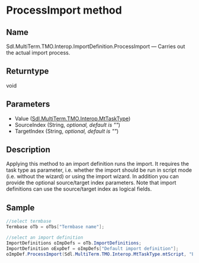 

# ProcessImport method

## Name

Sdl.MultiTerm.TMO.Interop.ImportDefinition.ProcessImport —          Carries out the actual import process.

## Returntype
void



## Parameters
* Value ([Sdl.MultiTerm.TMO.Interop.MtTaskType](Sdl.MultiTerm.TMO.Interop.MtTaskType.md))
* SourceIndex (String, *optional, default is ""*)
* TargetIndex (String, *optional, default is ""*)

## Description

Applying this method to an import definition runs the import. It requires the task type as parameter, i.e. whether the import should be run in script mode (i.e. without the wizard) or using the import wizard. In addition you can provide the optional source/target index parameters. Note that import definitions can use the source/target index as logical fields.

## Sample


```cs
//select termbase
Termbase oTb = oTbs["Termbase name"];

//select an import definition
ImportDefinitions oImpDefs = oTb.ImportDefinitions;
ImportDefinition oExpDef = oImpDefs["Default import definition"];
oImpDef.ProcessImport(Sdl.MultiTerm.TMO.Interop.MtTaskType.mtScript, "English", "German");
```
